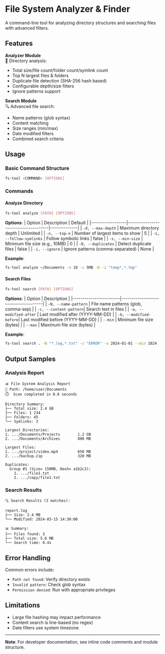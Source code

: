 # File System Analyzer & Finder

A command-line tool for analyzing directory structures and searching files with advanced filters.

## Features

**Analyzer Module**  
📂 Directory analysis:
- Total size/file count/folder count/symlink count
- Top N largest files & folders
- Duplicate file detection (SHA-256 hash based)
- Configurable depth/size filters
- Ignore patterns support

**Search Module**  
🔍 Advanced file search:
- Name patterns (glob syntax)
- Content matching
- Size ranges (min/max)
- Date modified filters
- Combined search criteria


## Usage

### Basic Command Structure
```bash
fs-tool <COMMAND> [OPTIONS]
```

### Commands

#### Analyze Directory
```bash
fs-tool analyze [PATH] [OPTIONS]
```

**Options**:
| Option           | Description                          | Default      |
|------------------|--------------------------------------|--------------|
| `-d, --max-depth`  | Maximum directory depth              | Unlimited    |
| `-n, --top-n`      | Number of largest items to show      | 5            |
| `-L, --follow-symlinks` | Follow symbolic links              | false        |
| `-s, --min-size`    | Minimum file size (e.g., 10MB)       | 0            |
| `-D, --duplicates`  | Detect duplicate files              | false        |
| `-i, --ignore`      | Ignore patterns (comma-separated)    | None         |

**Example**:
```bash
fs-tool analyze ~/Documents -n 10 -s 5MB -D -i "temp*,*.tmp"
```

#### Search Files
```bash
fs-tool search [PATH] [OPTIONS]
```

**Options**:
| Option                 | Description                          |
|------------------------|--------------------------------------|
| `-N, --name-pattern`   | File name patterns (glob, comma-sep) |
| `-c, --content-pattern`| Search text in files                 |
| `-a, --modified-after` | Last modified after (YYYY-MM-DD)     |
| `-b, --modified-before`| Last modified before (YYYY-MM-DD)    |
| `--min`                | Minimum file size (bytes)            |
| `--max`                | Maximum file size (bytes)            |

**Example**:
```bash
fs-tool search . -N "*.log,*.txt" -c "ERROR" -a 2024-01-01 --min 1024
```

## Output Samples

### Analysis Report
```
📊 File System Analysis Report
📂 Path: /home/user/Documents
⏱️  Scan completed in 0.8 seconds

Directory Summary:
├── Total size: 2.4 GB
├── Files: 1 234
├── Folders: 45
└── Symlinks: 3

Largest Directories:
1. .../Documents/Projects        1.2 GB
2. .../Documents/Archives        800 MB

Largest Files:
1. .../project/video.mp4         650 MB
2. .../backup.zip                320 MB

Duplicates:
  Group #1 (Size= 150MB, Hash= a1b2c3):
    1. .../file1.txt
    2. .../copy/file1.txt
```

### Search Results
```
🔍 Search Results (3 matches):

report.log
├── Size: 2.4 MB
└── Modified: 2024-03-15 14:30:00

📊 Summary:
├── Files found: 3
├── Total size: 5.6 MB
└── Search time: 0.4s
```

## Error Handling

Common errors include:
- `Path not found`: Verify directory exists
- `Invalid pattern`: Check glob syntax
- `Permission denied`: Run with appropriate privileges

## Limitations

- Large file hashing may impact performance
- Content search is line-based (no regex)
- Date filters use system timezone

---

**Note**: For developer documentation, see inline code comments and module structure.